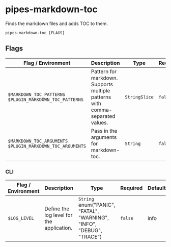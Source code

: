 # pipes-markdown-toc

Finds the markdown files and adds TOC to them.

`pipes-markdown-toc [FLAGS]`

## Flags

| Flag / Environment |  Description   |  Type    | Required | Default |
|---------------- | --------------- | --------------- |  --------------- |  --------------- |
| `$MARKDOWN_TOC_PATTERNS`<br/>`$PLUGIN_MARKDOWN_TOC_PATTERNS` | Pattern for markdown. Supports multiple patterns with comma-separated values. | `StringSlice` | `false` | &#34;README.md&#34; |
| `$MARKDOWN_TOC_ARGUMENTS`<br/>`$PLUGIN_MARKDOWN_TOC_ARGUMENTS` | Pass in the arguments for markdown-toc. | `String` | `false` | --bullets=&#39;-&#39; |

### CLI

| Flag / Environment |  Description   |  Type    | Required | Default |
|---------------- | --------------- | --------------- |  --------------- |  --------------- |
| `$LOG_LEVEL` | Define the log level for the application.  | `String`<br/>enum(&#34;PANIC&#34;, &#34;FATAL&#34;, &#34;WARNING&#34;, &#34;INFO&#34;, &#34;DEBUG&#34;, &#34;TRACE&#34;) | `false` | info |
